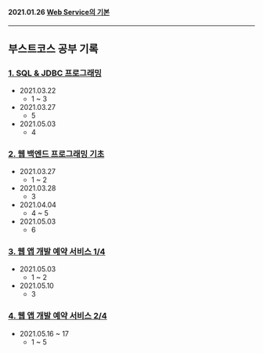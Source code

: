 #### 2021.01.26 [Web Service의 기본](https://github.com/LAH1203/Study_JavaSpring/blob/main/lah1203/Web%20service%EC%9D%98%20%EA%B8%B0%EB%B3%B8.md)

---

## 부스트코스 공부 기록

### [1. SQL & JDBC 프로그래밍](https://github.com/LAH1203/Study_JavaSpring/tree/main/lah1203/1.%20SQL%20%26%20JDBC%20%ED%94%84%EB%A1%9C%EA%B7%B8%EB%9E%98%EB%B0%8D)
- 2021.03.22
  - 1 ~ 3
- 2021.03.27
  - 5
- 2021.05.03
  - 4

### [2. 웹 백엔드 프로그래밍 기초](https://github.com/LAH1203/Study_JavaSpring/tree/main/lah1203/2.%20%EC%9B%B9%20%EB%B0%B1%EC%97%94%EB%93%9C%20%ED%94%84%EB%A1%9C%EA%B7%B8%EB%9E%98%EB%B0%8D%20%EA%B8%B0%EC%B4%88)
- 2021.03.27
  - 1 ~ 2
- 2021.03.28
  - 3
- 2021.04.04
  - 4 ~ 5
- 2021.05.03
  - 6

### [3. 웹 앱 개발 예약 서비스 1/4](https://github.com/LAH1203/Study_JavaSpring/tree/main/lah1203/3.%20%EC%9B%B9%20%EC%95%B1%20%EA%B0%9C%EB%B0%9C%20%EC%98%88%EC%95%BD%20%EC%84%9C%EB%B9%84%EC%8A%A4%20-%201)
- 2021.05.03
  - 1 ~ 2
- 2021.05.10
  - 3

### [4. 웹 앱 개발 예약 서비스 2/4](https://github.com/LAH1203/Study_JavaSpring/tree/main/lah1203/3.%20%EC%9B%B9%20%EC%95%B1%20%EA%B0%9C%EB%B0%9C%20%EC%98%88%EC%95%BD%20%EC%84%9C%EB%B9%84%EC%8A%A4%20-%202)
- 2021.05.16 ~ 17
  - 1 ~ 5
